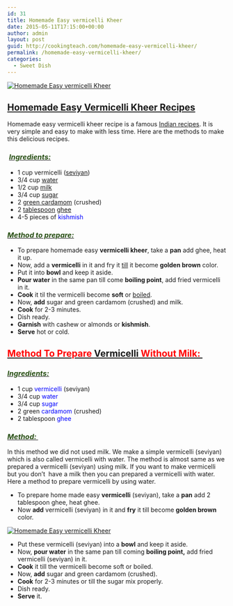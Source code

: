 ```yaml
---
id: 31
title: Homemade Easy vermicelli Kheer
date: 2015-05-11T17:15:00+00:00
author: admin
layout: post
guid: http://cookingteach.com/homemade-easy-vermicelli-kheer/
permalink: /homemade-easy-vermicelli-kheer/
categories:
  - Sweet Dish
---
```


[![Homemade Easy vermicelli Kheer](http://4.bp.blogspot.com/-BkA7SLkWwQc/VVDbmq87AxI/AAAAAAAAAVM/1I2dLThd2No/s320/hqdefault.jpg "Homemade Easy vermicelli Kheer")](http://4.bp.blogspot.com/-BkA7SLkWwQc/VVDbmq87AxI/AAAAAAAAAVM/1I2dLThd2No/s1600/hqdefault.jpg)

## <span style="text-decoration: underline;">Homemade Easy Vermicelli [Kheer](http://en.wikipedia.org/wiki/Kheer "Kheer") Recipes</span>

Homemade easy vermicelli kheer recipe is a famous [Indian recipes](http://en.wikipedia.org/wiki/Indian_cuisine "Indian cuisine"). It is very simple and easy to make with less time. Here are the methods to make this delicious recipes.

###  _<u><span style="color: #274e13;">Ingredients:</span></u>_

*   1 cup vermicelli ([seviyan](http://en.wikipedia.org/wiki/Vermicelli "Vermicelli"))
*   3/4 cup [water](http://en.wikipedia.org/wiki/Water "Water")
*   1/2 cup [milk](http://en.wikipedia.org/wiki/Milk "Milk")
*   3/4 cup [sugar](http://en.wikipedia.org/wiki/Sugar "Sugar")
*   2 [green cardamom](http://en.wikipedia.org/wiki/Elettaria "Elettaria") (crushed)
*   2 [tablespoon](http://en.wikipedia.org/wiki/Tablespoon "Tablespoon") [ghee](http://en.wikipedia.org/wiki/Ghee "Ghee")
*   4-5 pieces of <span style="color: blue;">kishmish</span>

### _<u><span style="color: #274e13;">Method to prepare:</span></u>_

*   To prepare homemade easy **vermicelli kheer**, take a **pan** add ghee, heat it up.
*   Now, add a **vermicelli** in it and fry it [till](http://en.wikipedia.org/wiki/Till "Till") it become **golden brown** color.
*   Put it into **bowl** and keep it aside.
*   **Pour water** in the same pan till come **boiling point**, add fried vermicelli in it.
*   **Cook** it til the vermicelli become **soft** or [boiled](http://en.wikipedia.org/wiki/Boiling "Boiling").
*   Now, **add** sugar and green cardamom (crushed) and milk.
*   **Cook** for 2-3 minutes.
*   Dish ready.
*   **Garnish** with cashew or almonds or **kishmish**.
*   **Serve** hot or cold.

## <u>**<span style="color: red;">Method To Prepare [Vermicelli](http://en.wikipedia.org/wiki/Vermicelli "Vermicelli") Without Milk: </span>**</u>

### _<u><span style="color: #274e13;">Ingredients:</span></u>_

*   1 cup <span style="color: blue;">vermicelli</span> (seviyan)
*   3/4 cup <span style="color: blue;">water</span>
*   3/4 cup <span style="color: blue;">sugar</span>
*   2 green <span style="color: blue;">cardamom</span> (crushed)
*   2 tablespoon <span style="color: blue;">ghee</span>

### _<u><span style="color: #274e13;">Method: </span></u>_

In this method we did not used milk. We make a simple vermicelli (seviyan) which is also called vermicelli with water. The method is almost same as we prepared a vermicelli (seviyan) using milk. If you want to make vermicelli but you don’t  have a milk then you can prepared a vermicelli with water. Here a method to prepare vermicelli by using water.

*   To prepare home made easy **vermicelli** (seviyan), take a **pan** add 2 tablespoon ghee, heat ghee.
*   Now **add** vermicelli (seviyan) in it and **fry** it till become **golden brown** color.

[![Homemade Easy vermicelli Kheer](http://1.bp.blogspot.com/-nKh66X49iFE/VVDarfIpzMI/AAAAAAAAAVE/FxfDTgCTR4Q/s320/20130809-101946.jpg "Homemade Easy vermicelli Kheer")](http://1.bp.blogspot.com/-nKh66X49iFE/VVDarfIpzMI/AAAAAAAAAVE/FxfDTgCTR4Q/s1600/20130809-101946.jpg)

*   Put these vermicelli (seviyan) into a **bowl** and keep it aside.
*   Now, **pour water** in the same pan till coming **boiling point,** add fried vermicelli (seviyan) in it.
*   **Cook** it till the vermicelli become soft or boiled.
*   Now, **add** sugar and green cardamom (crushed).
*   **Cook** for 2-3 minutes or till the sugar mix properly.
*   Dish ready.
*   **Serve** it.

